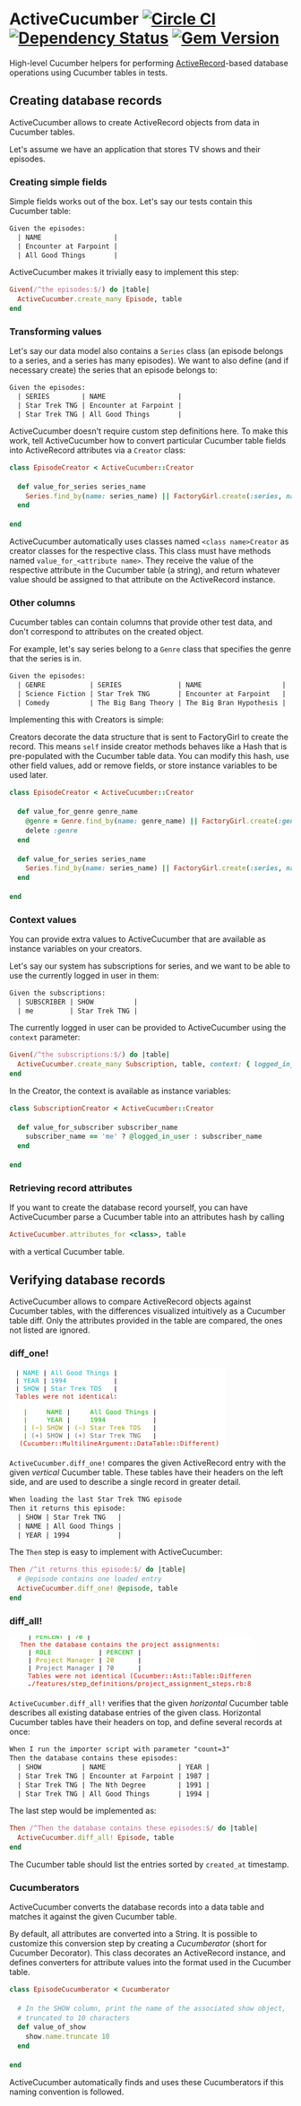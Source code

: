 # ActiveCucumber [![Circle CI](https://circleci.com/gh/Originate/active_cucumber.svg?style=shield)](https://circleci.com/gh/Originate/active_cucumber) [![Dependency Status](https://gemnasium.com/Originate/active_cucumber.svg)](https://gemnasium.com/Originate/active_cucumber) [![Gem Version](https://badge.fury.io/rb/active_cucumber.svg)](https://badge.fury.io/rb/active_cucumber)

High-level Cucumber helpers for performing
[ActiveRecord](http://guides.rubyonrails.org/active_record_basics.html)-based
database operations using Cucumber tables in tests.


## Creating database records

ActiveCucumber allows to create ActiveRecord objects from data in Cucumber tables.

Let's assume we have an application that stores TV shows and their episodes.


### Creating simple fields

Simple fields works out of the box. Let's say our tests contain this Cucumber table:

```cucumber
Given the episodes:
  | NAME                  |
  | Encounter at Farpoint |
  | All Good Things       |
```

ActiveCucumber makes it trivially easy to implement this step:

```ruby
Given(/^the episodes:$/) do |table|
  ActiveCucumber.create_many Episode, table
end
```


### Transforming values

Let's say our data model also contains a `Series` class
(an episode belongs to a series, and a series has many episodes).
We want to also define (and if necessary create) the series that an episode belongs to:

```cucumber
Given the episodes:
  | SERIES        | NAME                  |
  | Star Trek TNG | Encounter at Farpoint |
  | Star Trek TNG | All Good Things       |
```

ActiveCucumber doesn't require custom step definitions here.
To make this work, tell ActiveCucumber how to convert particular Cucumber table fields
into ActiveRecord attributes via a `Creator` class:

```ruby
class EpisodeCreator < ActiveCucumber::Creator

  def value_for_series series_name
    Series.find_by(name: series_name) || FactoryGirl.create(:series, name: series_name)
  end

end
```

ActiveCucumber automatically uses classes named `<class name>Creator`
as creator classes for the respective class.
This class must have methods named `value_for_<attribute name>`.
They receive the value of the respective attribute in the Cucumber table (a string),
and return whatever value should be assigned to that attribute on the ActiveRecord instance.


### Other columns

Cucumber tables can contain columns that provide other test data,
and don't correspond to attributes on the created object.

For example, let's say series belong to a `Genre` class that specifies
the genre that the series is in.

```cucumber
Given the episodes:
  | GENRE           | SERIES              | NAME                    |
  | Science Fiction | Star Trek TNG       | Encounter at Farpoint   |
  | Comedy          | The Big Bang Theory | The Big Bran Hypothesis |
```

Implementing this with Creators is simple:

Creators decorate the data structure that
is sent to FactoryGirl to create the record.
This means `self` inside creator methods behaves like a Hash
that is pre-populated with the Cucumber table data.
You can modify this hash, use other field values,
add or remove fields,
or store instance variables to be used later.

```ruby
class EpisodeCreator < ActiveCucumber::Creator

  def value_for_genre genre_name
    @genre = Genre.find_by(name: genre_name) || FactoryGirl.create(:genre, name: genre_name)
    delete :genre
  end

  def value_for_series series_name
    Series.find_by(name: series_name) || FactoryGirl.create(:series, name: series_name, genre: @genre)
  end

end
```


### Context values

You can provide extra values to ActiveCucumber that are available as instance
variables on your creators.

Let's say our system has subscriptions for series, and we want to be able to
use the currently logged in user in them:

```cucumber
Given the subscriptions:
  | SUBSCRIBER | SHOW          |
  | me         | Star Trek TNG |
```

The currently logged in user can be provided to ActiveCucumber using the `context` parameter:

```ruby
Given(/^the subscriptions:$/) do |table|
  ActiveCucumber.create_many Subscription, table, context: { logged_in_user: @current_user }
end
```

In the Creator, the context is available as instance variables:

```ruby
class SubscriptionCreator < ActiveCucumber::Creator

  def value_for_subscriber subscriber_name
    subscriber_name == 'me' ? @logged_in_user : subscriber_name
  end

end
```


### Retrieving record attributes

If you want to create the database record yourself,
you can have ActiveCucumber parse a Cucumber table into an attributes hash by calling

```ruby
ActiveCucumber.attributes_for <class>, table
```

with a vertical Cucumber table.


## Verifying database records

ActiveCucumber allows to compare ActiveRecord objects
against Cucumber tables,
with the differences visualized intuitively as a Cucumber table diff.
Only the attributes provided in the table are compared,
the ones not listed are ignored.


### diff_one!

<img width="385"
     height="144"
     alt="image of a mismatching vertical Cucumber table"
     src="documentation/vertical_diff.png">

`ActiveCucumber.diff_one!` compares the given ActiveRecord entry with the given
_vertical_ Cucumber table.
These tables have their headers on the left side, and are used to describe
a single record in greater detail.

```cucumber
When loading the last Star Trek TNG episode
Then it returns this episode:
  | SHOW | Star Trek TNG   |
  | NAME | All Good Things |
  | YEAR | 1994            |
```

The `Then` step is easy to implement with ActiveCucumber:

```ruby
Then /^it returns this episode:$/ do |table|
  # @episode contains one loaded entry
  ActiveCucumber.diff_one! @episode, table
end
```


### diff_all!

<img width="431"
     height="95"
     alt="image of a mismatching vertical Cucumber table"
     src="documentation/horizontal_diff.png">

`ActiveCucumber.diff_all!` verifies that the given _horizontal_ Cucumber table
describes all existing database entries of the given class.
Horizontal Cucumber tables have their headers on top, and define several
records at once:

```cucumber
When I run the importer script with parameter "count=3"
Then the database contains these episodes:
  | SHOW          | NAME                  | YEAR |
  | Star Trek TNG | Encounter at Farpoint | 1987 |
  | Star Trek TNG | The Nth Degree        | 1991 |
  | Star Trek TNG | All Good Things       | 1994 |
```

The last step would be implemented as:

```ruby
Then /^Then the database contains these episodes:$/ do |table|
  ActiveCucumber.diff_all! Episode, table
end
```

The Cucumber table should list the entries sorted by `created_at` timestamp.


### Cucumberators

ActiveCucumber converts the database records into a data table
and matches it against the given Cucumber table.

By default, all attributes are converted into a String.
It is possible to customize this conversion step by creating a
_Cucumberator_ (short for Cucumber Decorator).
This class decorates an ActiveRecord instance, and defines converters
for attribute values into the format used in the Cucumber table.

```ruby
class EpisodeCucumberator < Cucumberator

  # In the SHOW column, print the name of the associated show object,
  # truncated to 10 characters
  def value_of_show
    show.name.truncate 10
  end

end
```

ActiveCucumber automatically finds and uses these Cucumberators if this
naming convention is followed.
